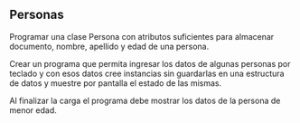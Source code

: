 ## Personas

Programar una clase Persona con atributos suficientes para almacenar documento, nombre,
apellido y edad de una persona. 

Crear un programa que permita ingresar los
datos de algunas personas por teclado y con esos datos cree instancias 
sin guardarlas en una estructura de datos y muestre por pantalla el estado de las mismas.

Al finalizar la carga el programa debe mostrar los datos de la persona de menor edad.


